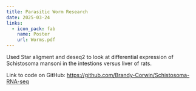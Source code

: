 ```yaml
---
title: Parasitic Worm Research
date: 2025-03-24
links:
  - icon_pack: fab
    name: Poster
    url: Worms.pdf
---
```


Used Star aligment and deseq2 to look at differential expression of Schistosoma mansoni in the intestions versus liver of rats.

Link to code on GitHub: https://github.com/Brandy-Corwin/Schistosoma-RNA-seq 
